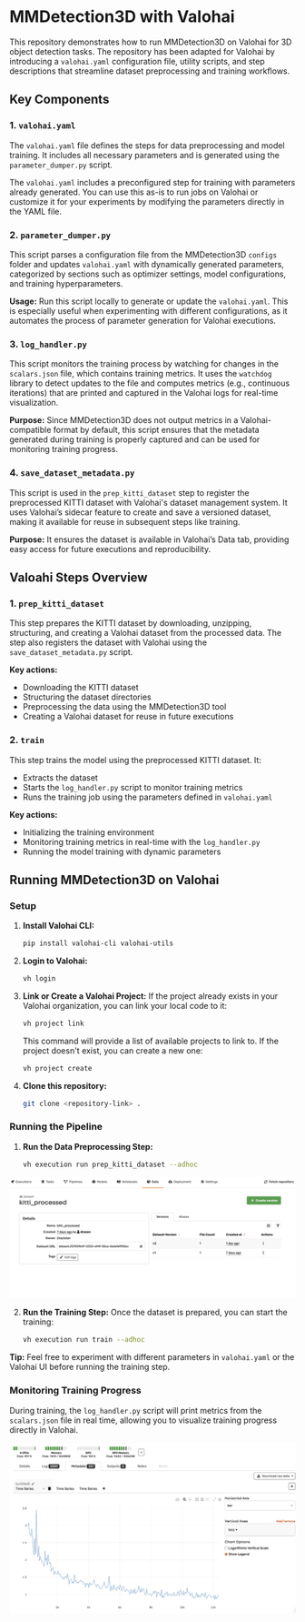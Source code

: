 
# MMDetection3D with Valohai

This repository demonstrates how to run MMDetection3D on Valohai for 3D object detection tasks. The repository has been adapted for Valohai by introducing a `valohai.yaml` configuration file, utility scripts, and step descriptions that streamline dataset preprocessing and training workflows.

## Key Components

### 1. `valohai.yaml`
The `valohai.yaml` file defines the steps for data preprocessing and model training. It includes all necessary parameters and is generated using the `parameter_dumper.py` script. 

The `valohai.yaml` includes a preconfigured step for training with parameters already generated. You can use this as-is to run jobs on Valohai or customize it for your experiments by modifying the parameters directly in the YAML file.

### 2. `parameter_dumper.py`
This script parses a configuration file from the MMDetection3D `configs` folder and updates `valohai.yaml` with dynamically generated parameters, categorized by sections such as optimizer settings, model configurations, and training hyperparameters.

**Usage:**
Run this script locally to generate or update the `valohai.yaml`. This is especially useful when experimenting with different configurations, as it automates the process of parameter generation for Valohai executions.

### 3. `log_handler.py`
This script monitors the training process by watching for changes in the `scalars.json` file, which contains training metrics. It uses the `watchdog` library to detect updates to the file and computes metrics (e.g., continuous iterations) that are printed and captured in the Valohai logs for real-time visualization.

**Purpose:**
Since MMDetection3D does not output metrics in a Valohai-compatible format by default, this script ensures that the metadata generated during training is properly captured and can be used for monitoring training progress.

### 4. `save_dataset_metadata.py`
This script is used in the `prep_kitti_dataset` step to register the preprocessed KITTI dataset with Valohai's dataset management system. It uses Valohai’s sidecar feature to create and save a versioned dataset, making it available for reuse in subsequent steps like training.

**Purpose:**
It ensures the dataset is available in Valohai’s Data tab, providing easy access for future executions and reproducibility.

## Valoahi Steps Overview

### 1. `prep_kitti_dataset`
This step prepares the KITTI dataset by downloading, unzipping, structuring, and creating a Valohai dataset from the processed data. The step also registers the dataset with Valohai using the `save_dataset_metadata.py` script.

**Key actions:**
- Downloading the KITTI dataset
- Structuring the dataset directories
- Preprocessing the data using the MMDetection3D tool
- Creating a Valohai dataset for reuse in future executions

### 2. `train`
This step trains the model using the preprocessed KITTI dataset. It:
- Extracts the dataset
- Starts the `log_handler.py` script to monitor training metrics
- Runs the training job using the parameters defined in `valohai.yaml`

**Key actions:**
- Initializing the training environment
- Monitoring training metrics in real-time with the `log_handler.py`
- Running the model training with dynamic parameters

## Running MMDetection3D on Valohai

### Setup

1. **Install Valohai CLI:**
   ```bash
   pip install valohai-cli valohai-utils
   ```

2. **Login to Valohai:**
   ```bash
   vh login
   ```

3. **Link or Create a Valohai Project:**
   If the project already exists in your Valohai organization, you can link your local code to it:
   ```bash
   vh project link
   ```
   This command will provide a list of available projects to link to. If the project doesn't exist, you can create a new one:
   ```bash
   vh project create
   ```

4. **Clone this repository:**
   ```bash
   git clone <repository-link> .
   ```

### Running the Pipeline

1. **Run the Data Preprocessing Step:**
   ```bash
   vh execution run prep_kitti_dataset --adhoc
   ```
   
![valohai_dataset.png](images/valohai_dataset.png)

2. **Run the Training Step:**
   Once the dataset is prepared, you can start the training:
   ```bash
   vh execution run train --adhoc
   ```

**Tip:** Feel free to experiment with different parameters in `valohai.yaml` or the Valohai UI before running the training step.

### Monitoring Training Progress
During training, the `log_handler.py` script will print metrics from the `scalars.json` file in real time, allowing you to visualize training progress directly in Valohai.

![metadata_train_graph.png](images/metadata_train_graph.png)
